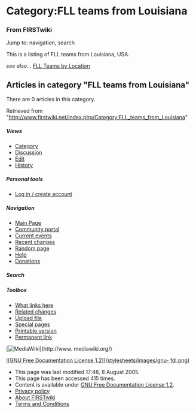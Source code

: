 # Category:FLL teams from Louisiana

### From FIRSTwiki

Jump to: navigation, search

This is a listing of FLL teams from Louisiana, USA.

_see also..._ [FLL Teams by Location](/index.php/FLL_Teams_by_Location "FLL
Teams by Location" )

  

## Articles in category "FLL teams from Louisiana"

There are 0 articles in this category.

Retrieved from
"<http://www.firstwiki.net/index.php/Category:FLL_teams_from_Louisiana>"

##### Views

  * [Category](/index.php/Category:FLL_teams_from_Louisiana)
  * [Discussion](/index.php?title=Category_talk:FLL_teams_from_Louisiana&action=edit)
  * [Edit](/index.php?title=Category:FLL_teams_from_Louisiana&action=edit)
  * [History](/index.php?title=Category:FLL_teams_from_Louisiana&action=history)

##### Personal tools

  * [Log in / create account](/index.php?title=Special:Userlogin&returnto=Category:FLL_teams_from_Louisiana)

[](/index.php/Main_Page "Main Page" )

##### Navigation

  * [Main Page](/index.php/Main_Page)
  * [Community portal](/index.php/FIRSTwiki:Community_portal)
  * [Current events](/index.php/Current_events)
  * [Recent changes](/index.php/Special:Recentchanges)
  * [Random page](/index.php/Special:Random)
  * [Help](/index.php/Help:Contents)
  * [Donations](/index.php/FIRSTwiki:Site_support)

##### Search



##### Toolbox

  * [What links here](/index.php/Special:Whatlinkshere/Category:FLL_teams_from_Louisiana)
  * [Related changes](/index.php/Special:Recentchangeslinked/Category:FLL_teams_from_Louisiana)
  * [Upload file](/index.php/Special:Upload)
  * [Special pages](/index.php/Special:Specialpages)
  * [Printable version](/index.php?title=Category:FLL_teams_from_Louisiana&printable=yes)
  * [Permanent link](/index.php?title=Category:FLL_teams_from_Louisiana&oldid=40609)

[![MediaWiki](/skins/common/images/poweredby_mediawiki_88x31.png)](http://www.
mediawiki.org/)

[![GNU Free Documentation License 1.2](/stylesheets/images/gnu-
fdl.png)](http://www.gnu.org/copyleft/fdl.html)

  * This page was last modified 17:48, 8 August 2005.
  * This page has been accessed 415 times.
  * Content is available under [GNU Free Documentation License 1.2](http://www.gnu.org/copyleft/fdl.html "http://www.gnu.org/copyleft/fdl.html" ).
  * [Privacy policy](/index.php/FIRSTwiki:Privacy_policy "FIRSTwiki:Privacy policy" )
  * [About FIRSTwiki](/index.php/FIRSTwiki:About "FIRSTwiki:About" )
  * [Terms and Conditions](/index.php/FIRSTwiki:Terms_and_conditions "FIRSTwiki:Terms and conditions" )

